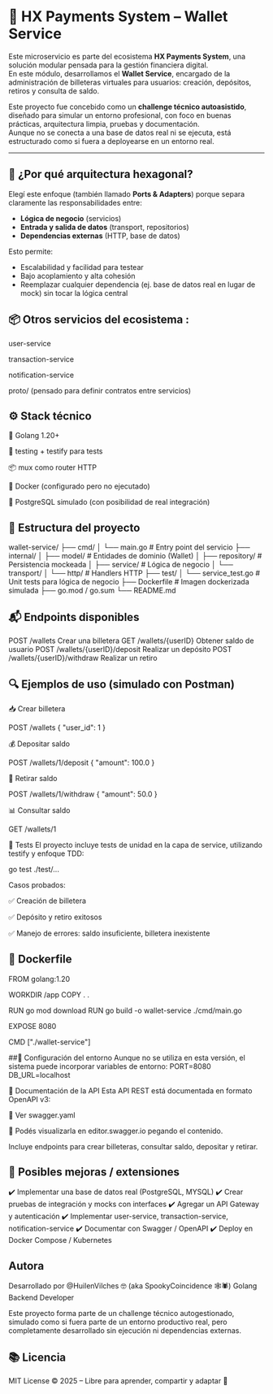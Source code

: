 # 💸 HX Payments System – Wallet Service

Este microservicio es parte del ecosistema **HX Payments System**, una solución modular pensada para la gestión financiera digital.  
En este módulo, desarrollamos el **Wallet Service**, encargado de la administración de billeteras virtuales para usuarios: creación, depósitos, retiros y consulta de saldo.

Este proyecto fue concebido como un **challenge técnico autoasistido**, diseñado para simular un entorno profesional, con foco en buenas prácticas, arquitectura limpia, pruebas y documentación.  
Aunque no se conecta a una base de datos real ni se ejecuta, está estructurado como si fuera a deployearse en un entorno real.

---

## 🧠 ¿Por qué arquitectura hexagonal?

Elegí este enfoque (también llamado **Ports & Adapters**) porque separa claramente las responsabilidades entre:

- **Lógica de negocio** (servicios)
- **Entrada y salida de datos** (transport, repositorios)
- **Dependencias externas** (HTTP, base de datos)

Esto permite:

- Escalabilidad y facilidad para testear
- Bajo acoplamiento y alta cohesión
- Reemplazar cualquier dependencia (ej. base de datos real en lugar de mock) sin tocar la lógica central


## 📦 Otros servicios del ecosistema :

user-service

transaction-service

notification-service

proto/ (pensado para definir contratos entre servicios)

## ⚙️ Stack técnico

🐹 Golang 1.20+

🧪 testing + testify para tests

📦 mux como router HTTP

🐳 Docker (configurado pero no ejecutado)

💾 PostgreSQL simulado (con posibilidad de real integración)

## 📂 Estructura del proyecto

wallet-service/
├── cmd/
│   └── main.go                # Entry point del servicio
├── internal/
│   ├── model/                 # Entidades de dominio (Wallet)
│   ├── repository/            # Persistencia mockeada
│   ├── service/               # Lógica de negocio
│   └── transport/
│       └── http/              # Handlers HTTP
├── test/
│   └── service_test.go        # Unit tests para lógica de negocio
├── Dockerfile                 # Imagen dockerizada simulada
├── go.mod / go.sum
└── README.md 


## 📬 Endpoints disponibles

POST	/wallets	                   Crear una billetera
GET	    /wallets/{userID}	           Obtener saldo de usuario
POST	/wallets/{userID}/deposit	   Realizar un depósito
POST	/wallets/{userID}/withdraw	   Realizar un retiro

## 🔍 Ejemplos de uso (simulado con Postman)

📥 Crear billetera

POST /wallets
{
  "user_id": 1
}


💰 Depositar saldo

POST /wallets/1/deposit
{
  "amount": 100.0
}


💸 Retirar saldo

POST /wallets/1/withdraw
{
  "amount": 50.0
}


📊 Consultar saldo

GET /wallets/1


🧪 Tests
El proyecto incluye tests de unidad en la capa de service, utilizando testify y enfoque TDD:

go test ./test/...


Casos probados:

✅ Creación de billetera

✅ Depósito y retiro exitosos

✅ Manejo de errores: saldo insuficiente, billetera inexistente

## 📄 Dockerfile
FROM golang:1.20

WORKDIR /app
COPY . .

RUN go mod download
RUN go build -o wallet-service ./cmd/main.go

EXPOSE 8080

CMD ["./wallet-service"]


##🧰 Configuración del entorno
Aunque no se utiliza en esta versión, el sistema puede incorporar variables de entorno:
PORT=8080
DB_URL=localhost


📑 Documentación de la API
Esta API REST está documentada en formato OpenAPI v3:

📄 Ver swagger.yaml

👀 Podés visualizarla en editor.swagger.io pegando el contenido.

Incluye endpoints para crear billeteras, consultar saldo, depositar y retirar.


## 🧠 Posibles mejoras / extensiones

✔️ Implementar una base de datos real (PostgreSQL, MYSQL)
✔️ Crear pruebas de integración y mocks con interfaces
✔️ Agregar un API Gateway y autenticación
✔️ Implementar user-service, transaction-service, notification-service
✔️ Documentar con Swagger / OpenAPI
✔️ Deploy en Docker Compose / Kubernetes

##  Autora
Desarrollado por @HuilenVilches 🤓 (aka SpookyCoincidence 🕸️🕷️)
Golang Backend Developer 

Este proyecto forma parte de un challenge técnico autogestionado, simulado como si fuera parte de un entorno productivo real, pero completamente desarrollado sin ejecución ni dependencias externas.

## 📚 Licencia
MIT License © 2025 – Libre para aprender, compartir y adaptar 🚀
